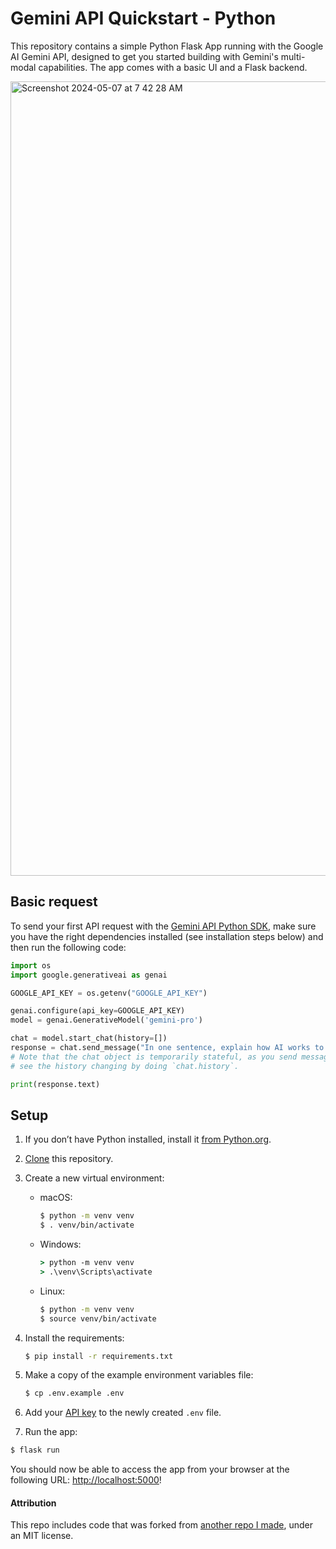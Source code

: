 # Gemini API Quickstart - Python

This repository contains a simple Python Flask App running with the Google AI Gemini API, designed to get you started building with Gemini's multi-modal capabilities. The app comes with a basic UI and a Flask backend.

<img width="1271" alt="Screenshot 2024-05-07 at 7 42 28 AM" src="https://github.com/logankilpatrick/gemini-api-quickstart/assets/35577566/156ae3e0-cffa-47a3-8a71-1bded78c4632">

## Basic request

To send your first API request with the [Gemini API Python SDK](https://github.com/google-gemini/generative-ai-python), make sure you have the right dependencies installed (see installation steps below) and then run the following code:

```python
import os
import google.generativeai as genai

GOOGLE_API_KEY = os.getenv("GOOGLE_API_KEY")

genai.configure(api_key=GOOGLE_API_KEY)
model = genai.GenerativeModel('gemini-pro')

chat = model.start_chat(history=[])
response = chat.send_message("In one sentence, explain how AI works to a child.")
# Note that the chat object is temporarily stateful, as you send messages and get responses, you can 
# see the history changing by doing `chat.history`.

print(response.text)
```

## Setup

1. If you don’t have Python installed, install it [from Python.org](https://www.python.org/downloads/).

2. [Clone](https://docs.github.com/en/repositories/creating-and-managing-repositories/cloning-a-repository) this repository.

3. Create a new virtual environment:

   - macOS:
     ```bash
     $ python -m venv venv
     $ . venv/bin/activate
     ```

   - Windows:
     ```cmd
     > python -m venv venv
     > .\venv\Scripts\activate
     ```

   - Linux:
      ```bash
      $ python -m venv venv
      $ source venv/bin/activate
      ```

4. Install the requirements:

   ```bash
   $ pip install -r requirements.txt
   ```

5. Make a copy of the example environment variables file:

   ```bash
   $ cp .env.example .env
   ```

6. Add your [API key](https://ai.google.dev/gemini-api/docs/api-key) to the newly created `.env` file.

7. Run the app:

```bash
$ flask run
```

You should now be able to access the app from your browser at the following URL: [http://localhost:5000](http://localhost:5000)!

#### Attribution

This repo includes code that was forked from [another repo I made](https://github.com/openai/openai-quickstart-python), under an MIT license.
